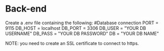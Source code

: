 # Back-end

Create a .env file containing the following:
#Database connection
PORT = 9115
DB_HOST = localhost
DB_PORT = 3306
DB_USER = "YOUR DB USERNAME"
DB_PASS = "YOUR DB PASSWORD"
DB = "YOUR DB NAME"

NOTE: you need to create an SSL certificate to connect to https.


